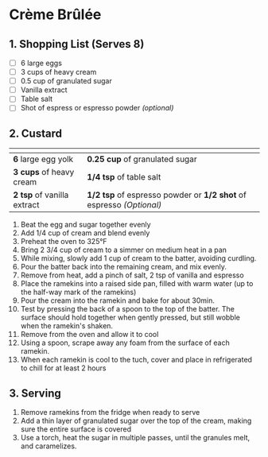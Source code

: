 # Crème Brûlée

## 1. Shopping List (Serves 8)
- [ ] 6 large eggs
- [ ] 3 cups of heavy cream
- [ ] 0.5 cup of granulated sugar
- [ ] Vanilla extract
- [ ] Table salt
- [ ] Shot of espress or espresso powder *(optional)*

## 2. Custard
|<!-- -->|<!-- -->|
|---|---|
| **6** large egg yolk | **0.25 cup** of granulated sugar|
| **3 cups** of heavy cream| **1/4 tsp** of table salt|
| **2 tsp** of vanilla extract| **1/2 tsp** of espresso powder or **1/2 shot** of espresso *(Optional)*|

1. Beat the egg and sugar together evenly
2. Add 1/4 cup of cream and blend evenly
3. Preheat the oven to 325°F
4. Bring 2 3/4 cup of cream to a simmer on medium heat in a pan
5. While mixing, slowly add 1 cup of cream to the batter, avoiding curdling.
6. Pour the batter back into the remaining cream, and mix evenly.
7. Remove from heat, add a pinch of salt, 2 tsp of vanilla and espresso
8. Place the ramekins into a raised side pan, filled with warm water (up to the half-way mark of the ramekins)
9. Pour the cream into the ramekin and bake for about 30min.
10. Test by pressing the back of a spoon to the top of the batter. The surface should hold together when gently pressed, but still wobble when the ramekin's shaken.
11. Remove from the oven and allow it to cool
12. Using a spoon, scrape away any foam from the surface of each ramekin.
12. When each ramekin is cool to the tuch, cover and place in refrigerated to chill for at least 2 hours

## 3. Serving
1. Remove ramekins from the fridge when ready to serve
2. Add a thin layer of granulated sugar over the top of the cream, making sure the entire surface is covered
3. Use a torch, heat the sugar in multiple passes, until the granules melt, and caramelizes.
